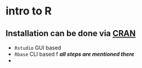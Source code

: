 # intro to R

## Installation can be done via [CRAN](https://cran.r-project.org)
* `Rstudio` GUI based
* `Rbase` CLI based f
  ***all steps are mentioned there***
*  

